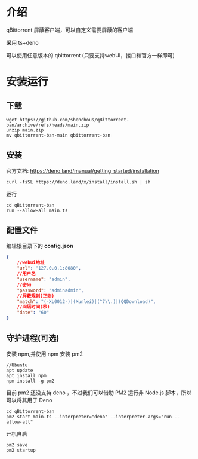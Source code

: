 # 介绍

qBittorrent 屏蔽客户端，可以自定义需要屏蔽的客户端

采用 ts+deno

可以使用任意版本的 qbittorrent (只要支持webUI，接口和官方一样即可)

# 安装运行

## 下载

```
wget https://github.com/shenchous/qBittorrent-ban/archive/refs/heads/main.zip
unzip main.zip
mv qbittorrent-ban-main qbittorrent-ban
```



## 安装

官方文档: https://deno.land/manual/getting_started/installation

```
curl -fsSL https://deno.land/x/install/install.sh | sh
```

运行

```
cd qBittorrent-ban
run --allow-all main.ts
```

## 配置文件

编辑根目录下的 **config.json**

```json
{
    //webui地址
    "url": "127.0.0.1:8080",
    //用户名
    "username": "admin",
    //密码
    "password": "adminadmin",
    //屏蔽规则(正则)
    "match": "(-XL0012-)|(Xunlei)|(^7\\.)|(QQDownload)",
    //间隔时间(秒)
    "date": "60"
}
```



## 守护进程(可选)

安装 npm,并使用 npm 安装 pm2

```
//Ubuntu
apt update
apt install npm 
npm install -g pm2
```

目前 pm2 还没支持 deno ，不过我们可以借助 PM2 运行非 Node.js 脚本，所以可以将其用于 Deno

```
cd qBittorrent-ban
pm2 start main.ts --interpreter="deno" --interpreter-args="run --allow-all"
```

开机自启

```
pm2 save
pm2 startup
```

